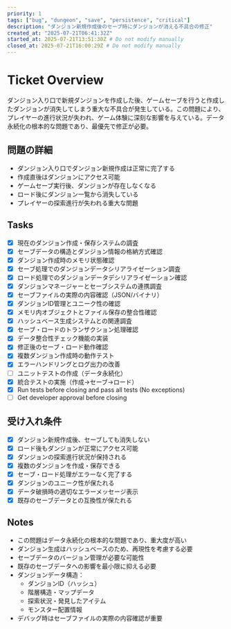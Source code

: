 ```yaml
---
priority: 1
tags: ["bug", "dungeon", "save", "persistence", "critical"]
description: "ダンジョン新規作成後のセーブ時にダンジョンが消える不具合の修正"
created_at: "2025-07-21T06:41:32Z"
started_at: 2025-07-21T13:51:30Z # Do not modify manually
closed_at: 2025-07-21T16:00:29Z # Do not modify manually
---
```


# Ticket Overview

ダンジョン入り口で新規ダンジョンを作成した後、ゲームセーブを行うと作成したダンジョンが消失してしまう重大な不具合が発生している。この問題により、プレイヤーの進行状況が失われ、ゲーム体験に深刻な影響を与えている。データ永続化の根本的な問題であり、最優先で修正が必要。

## 問題の詳細
- ダンジョン入り口でダンジョン新規作成は正常に完了する
- 作成直後はダンジョンにアクセス可能
- ゲームセーブ実行後、ダンジョンが存在しなくなる
- ロード後にダンジョン一覧から消失している
- プレイヤーの探索進行が失われる重大な問題

## Tasks

- [x] 現在のダンジョン作成・保存システムの調査
- [x] セーブデータの構造とダンジョン情報の格納方式確認
- [x] ダンジョン作成時のメモリ状態確認
- [x] セーブ処理でのダンジョンデータシリアライゼーション調査
- [x] ロード処理でのダンジョンデータデシリアライゼーション確認
- [x] ダンジョンマネージャーとセーブシステムの連携調査
- [x] セーブファイルの実際の内容確認（JSON/バイナリ）
- [x] ダンジョンID管理とユニーク性の確認
- [x] メモリ内オブジェクトとファイル保存の整合性確認
- [x] ハッシュベース生成システムとの関連調査
- [x] セーブ・ロードのトランザクション処理確認
- [x] データ整合性チェック機能の実装
- [x] 修正後のセーブ・ロード動作確認
- [x] 複数ダンジョン作成時の動作テスト
- [x] エラーハンドリングとログ出力の改善
- [ ] ユニットテストの作成（データ永続化）
- [x] 統合テストの実施（作成→セーブ→ロード）
- [x] Run tests before closing and pass all tests (No exceptions)
- [ ] Get developer approval before closing

## 受け入れ条件
- [x] ダンジョン新規作成後、セーブしても消失しない
- [x] ロード後もダンジョンが正常にアクセス可能
- [x] ダンジョンの探索進行状況が保持される
- [x] 複数のダンジョンを作成・保存できる
- [x] セーブ・ロード処理がエラーなく完了する
- [x] ダンジョンのユニーク性が保たれる
- [x] データ破損時の適切なエラーメッセージ表示
- [x] 既存のセーブデータとの互換性が保たれる

## Notes

- この問題はデータ永続化の根本的な問題であり、重大度が高い
- ダンジョン生成はハッシュベースのため、再現性を考慮する必要
- セーブデータのバージョン管理が必要な可能性
- 既存のセーブデータへの影響を最小限に抑える必要
- ダンジョンデータ構造：
  - ダンジョンID（ハッシュ）
  - 階層構造・マップデータ
  - 探索状況・発見したアイテム
  - モンスター配置情報
- デバッグ時はセーブファイルの実際の内容確認が重要

